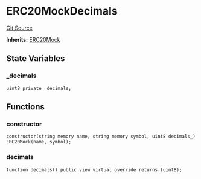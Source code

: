 # ERC20MockDecimals
[Git Source](https://github.com/larrythecucumber321/protocol/blob/0e60393685a4ae7994ac986273cdfa4cf9c069ed/contracts/plugins/mocks/ERC20MockDecimals.sol)

**Inherits:**
[ERC20Mock](/tools/docgen/src/contracts/plugins/mocks/ERC20Mock.sol/contract.ERC20Mock.md)


## State Variables
### _decimals

```solidity
uint8 private _decimals;
```


## Functions
### constructor


```solidity
constructor(string memory name, string memory symbol, uint8 decimals_) ERC20Mock(name, symbol);
```

### decimals


```solidity
function decimals() public view virtual override returns (uint8);
```


